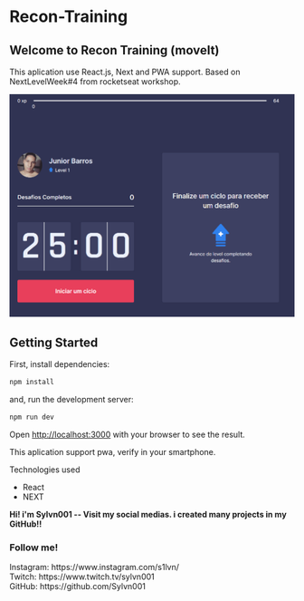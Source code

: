 # Recon-Training

<h2>Welcome to Recon Training (moveIt) </h2>
<p>This aplication use React.js, Next and PWA support. Based on NextLevelWeek#4 from rocketseat workshop.</p>

<img src="home.png"/>

## Getting Started

First, install dependencies:

```bash
npm install
```
and, run the development server:

```bash
npm run dev
```

Open [http://localhost:3000](http://localhost:3000) with your browser to see the result.

This aplication support pwa, verify in your smartphone. 

Technologies used 

<ul>
  <li>React</li>
  <li>NEXT</li>
</ul>



<strong> Hi! i'm Sylvn001 -- Visit my social medias. i created many projects in my GitHub!! </strong>

<h3> Follow me! </h3>
Instagram: https://www.instagram.com/s1lvn/ <br> 
Twitch: https://www.twitch.tv/sylvn001 <br>
GitHub: https://github.com/Sylvn001 <br>

